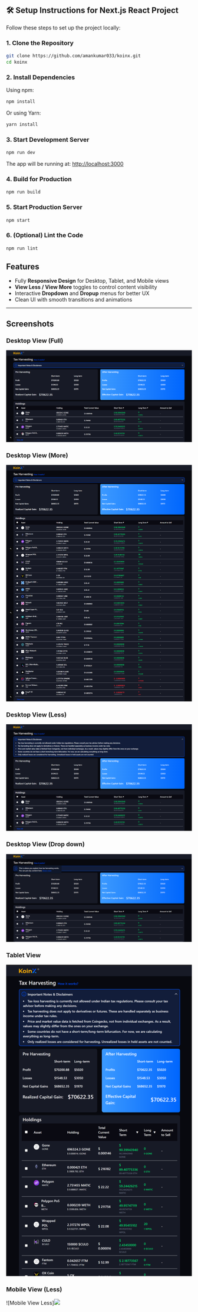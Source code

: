 ## 🛠️ Setup Instructions for Next.js React Project

Follow these steps to set up the project locally:

### 1. Clone the Repository

```bash
git clone https://github.com/amankumar033/koinx.git
cd koinx
```

### 2. Install Dependencies

Using npm:

```bash
npm install
```

Or using Yarn:

```bash
yarn install
```

### 3. Start Development Server

```bash
npm run dev
```

The app will be running at: [http://localhost:3000](http://localhost:3000)

### 4. Build for Production

```bash
npm run build
```

### 5. Start Production Server

```bash
npm start
```

### 6. (Optional) Lint the Code

```bash
npm run lint
```
## Features

- Fully **Responsive Design** for Desktop, Tablet, and Mobile views  
- **View Less / View More** toggles to control content visibility  
- Interactive **Dropdown** and **Dropup** menus for better UX  
- Clean UI with smooth transitions and animations

---

## Screenshots

### Desktop View (Full)
![Desktop View](public/images/desktopview.png)

### Desktop View (More)
![Desktop View More](public/images/desktopviewmore.png)

### Desktop View (Less)
![Desktop View Less](public/images/desktopviewless.png)

### Desktop View (Drop down)
![Desktop View drop](public/images/desktopviewdrop.png)

### Tablet View
![Tablet View](public/images/tabletview.png)

### Mobile View (Less)
![Mobile View Less]<img src="path/to/image.png" width="300" />

